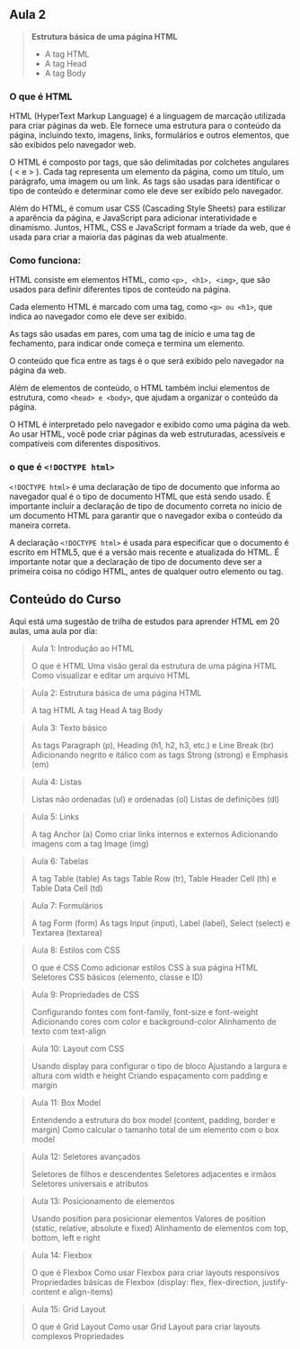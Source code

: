 ## Aula 2

>**Estrutura básica de uma página HTML**
>
> - A tag HTML
> - A tag Head
> - A tag Body

### O que é HTML

HTML (HyperText Markup Language) é a linguagem de marcação utilizada para criar páginas da web. Ele fornece uma estrutura para o conteúdo da página, incluindo texto, imagens, links, formulários e outros elementos, que são exibidos pelo navegador web.

O HTML é composto por tags, que são delimitadas por colchetes angulares ( < e > ). Cada tag representa um elemento da página, como um título, um parágrafo, uma imagem ou um link. As tags são usadas para identificar o tipo de conteúdo e determinar como ele deve ser exibido pelo navegador.

Além do HTML, é comum usar CSS (Cascading Style Sheets) para estilizar a aparência da página, e JavaScript para adicionar interatividade e dinamismo. Juntos, HTML, CSS e JavaScript formam a tríade da web, que é usada para criar a maioria das páginas da web atualmente.

### Como funciona:

HTML consiste em elementos HTML, como ``<p>, <h1>, <img>``, que são usados para definir diferentes tipos de conteúdo na página.

Cada elemento HTML é marcado com uma tag, como ``<p> ou <h1>``, que indica ao navegador como ele deve ser exibido.

As tags são usadas em pares, com uma tag de início e uma tag de fechamento, para indicar onde começa e termina um elemento.

O conteúdo que fica entre as tags é o que será exibido pelo navegador na página da web.

Além de elementos de conteúdo, o HTML também inclui elementos de estrutura, como ``<head> e <body>``, que ajudam a organizar o conteúdo da página.

O HTML é interpretado pelo navegador e exibido como uma página da web. Ao usar HTML, você pode criar páginas da web estruturadas, acessíveis e compatíveis com diferentes dispositivos.

### o que é ``<!DOCTYPE html>``

``<!DOCTYPE html>`` é uma declaração de tipo de documento que informa ao navegador qual é o tipo de documento HTML que está sendo usado. É importante incluir a declaração de tipo de documento correta no início de um documento HTML para garantir que o navegador exiba o conteúdo da maneira correta.

A declaração ``<!DOCTYPE html>`` é usada para especificar que o documento é escrito em HTML5, que é a versão mais recente e atualizada do HTML. É importante notar que a declaração de tipo de documento deve ser a primeira coisa no código HTML, antes de qualquer outro elemento ou tag.

## Conteúdo do Curso

Aqui está uma sugestão de trilha de estudos para aprender HTML em 20 aulas, uma aula por dia:

>Aula 1: Introdução ao HTML
>
>O que é HTML
>Uma visão geral da estrutura de uma página HTML
>Como visualizar e editar um arquivo HTML

>Aula 2: Estrutura básica de uma página HTML
>
>A tag HTML
>A tag Head
>A tag Body

>Aula 3: Texto básico
>
>As tags Paragraph (p), Heading (h1, h2, h3, etc.) e Line Break (br)
>Adicionando negrito e itálico com as tags Strong (strong) e Emphasis (em)

>Aula 4: Listas
>
>Listas não ordenadas (ul) e ordenadas (ol)
>Listas de definições (dl)

>Aula 5: Links
>
>A tag Anchor (a)
>Como criar links internos e externos
>Adicionando imagens com a tag Image (img)

>Aula 6: Tabelas
>
>A tag Table (table)
>As tags Table Row (tr), Table Header Cell (th) e Table Data Cell (td)

>Aula 7: Formulários
>
>A tag Form (form)
>As tags Input (input), Label (label), Select (select) e Textarea (textarea)

>Aula 8: Estilos com CSS
>
>O que é CSS
>Como adicionar estilos CSS à sua página HTML
>Seletores CSS básicos (elemento, classe e ID)

>Aula 9: Propriedades de CSS
>
>Configurando fontes com font-family, font-size e font-weight
>Adicionando cores com color e background-color
>Alinhamento de texto com text-align

>Aula 10: Layout com CSS
>
>Usando display para configurar o tipo de bloco
>Ajustando a largura e altura com width e height
>Criando espaçamento com padding e margin

>Aula 11: Box Model
>
>Entendendo a estrutura do box model (content, padding, border e margin)
>Como calcular o tamanho total de um elemento com o box model

>Aula 12: Seletores avançados
>
>Seletores de filhos e descendentes
>Seletores adjacentes e irmãos
>Seletores universais e atributos

>Aula 13: Posicionamento de elementos
>
>Usando position para posicionar elementos
>Valores de position (static, relative, absolute e fixed)
>Alinhamento de elementos com top, bottom, left e right

>Aula 14: Flexbox
>
>O que é Flexbox
>Como usar Flexbox para criar layouts responsivos
>Propriedades básicas de Flexbox (display: flex, flex-direction, justify-content e align-items)

>Aula 15: Grid Layout
>
>O que é Grid Layout
>Como usar Grid Layout para criar layouts complexos
>Propriedades